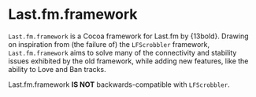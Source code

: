 Last.fm.framework
=================

`Last.fm.framework` is a Cocoa framework for Last.fm by {13bold}. Drawing on inspiration from (the failure of) the `LFScrobbler` framework, `Last.fm.framework` aims to solve many of the connectivity and stability issues exhibited by the old framework, while adding new features, like the ability to Love and Ban tracks.

Last.fm.framework **IS NOT** backwards-compatible with `LFScrobbler`.